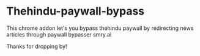 # Thehindu-paywall-bypass
This chrome addon let's you bypass thehindu paywall by redirecting news articles through paywall bypasser smry.ai

Thanks for dropping by!